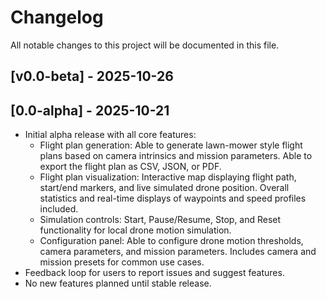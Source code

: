 # Changelog

All notable changes to this project will be documented in this file.

## [v0.0-beta] - 2025-10-26

## [0.0-alpha] - 2025-10-21
- Initial alpha release with all core features:
    - Flight plan generation: Able to generate lawn-mower style flight plans based on camera intrinsics and mission parameters. Able to export the flight plan as CSV, JSON, or PDF.
    - Flight plan visualization: Interactive map displaying flight path, start/end markers, and live simulated drone position. Overall statistics and real-time displays of waypoints and speed profiles included.
    - Simulation controls: Start, Pause/Resume, Stop, and Reset functionality for local drone motion simulation.
    - Configuration panel: Able to configure drone motion thresholds, camera parameters, and mission parameters. Includes camera and mission presets for common use cases.
- Feedback loop for users to report issues and suggest features.
- No new features planned until stable release.
